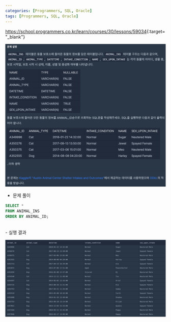 ```yaml
---
categories: [Programmers, SQL, Oracle]
tags: [Programmers, SQL, Oracle] 
---
```


<https://school.programmers.co.kr/learn/courses/30/lessons/59034>{:target="_blank"}

![문제](/assets/img/programmers/sql/oracle/lv.1/%EB%AA%A8%EB%93%A0_%EB%A0%88%EC%BD%94%EB%93%9C_%EC%A1%B0%ED%9A%8C%ED%95%98%EA%B8%B0(1).png)

- 문제 풀이

```sql
SELECT *
FROM ANIMAL_INS
ORDER BY ANIMAL_ID;
```

<br>
- 실행 결과

![실행 결과](/assets/img/programmers/sql/oracle/lv.1/%EB%AA%A8%EB%93%A0_%EB%A0%88%EC%BD%94%EB%93%9C_%EC%A1%B0%ED%9A%8C%ED%95%98%EA%B8%B0(2).png)